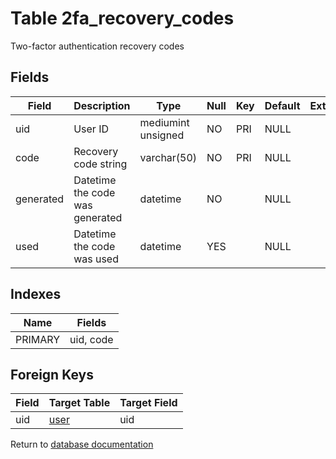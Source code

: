 Table 2fa_recovery_codes
===========

Two-factor authentication recovery codes

Fields
------

| Field     | Description                     | Type               | Null | Key | Default | Extra |
| --------- | ------------------------------- | ------------------ | ---- | --- | ------- | ----- |
| uid       | User ID                         | mediumint unsigned | NO   | PRI | NULL    |       |
| code      | Recovery code string            | varchar(50)        | NO   | PRI | NULL    |       |
| generated | Datetime the code was generated | datetime           | NO   |     | NULL    |       |
| used      | Datetime the code was used      | datetime           | YES  |     | NULL    |       |

Indexes
------------

| Name | Fields |
|------|---------|
| PRIMARY | uid, code |

Foreign Keys
------------

| Field | Target Table | Target Field |
|-------|--------------|--------------|
| uid | [user](help/database/db_user) | uid |

Return to [database documentation](help/database)
